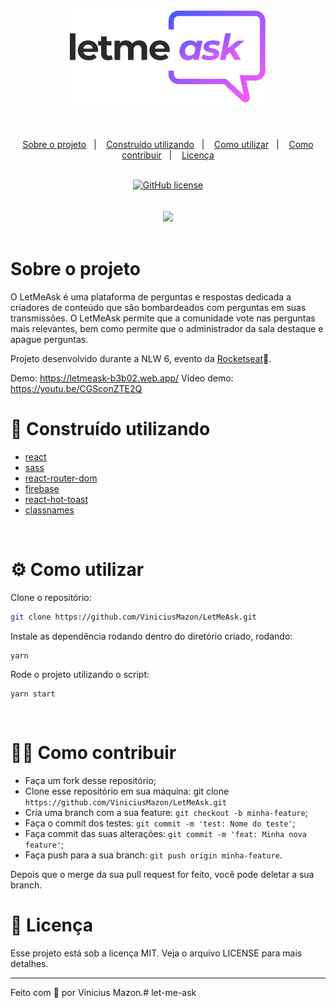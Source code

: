 <h1 align="center">
  <img src="./src/assets/images/logo.svg">
</h1>
<br />

<p align="center">
  <a href="#-sobre-o-projeto">Sobre o projeto</a>&nbsp;&nbsp;&nbsp;|&nbsp;&nbsp;&nbsp;
  <a href="#-construído-utilizando">Construído utilizando</a>&nbsp;&nbsp;&nbsp;|&nbsp;&nbsp;&nbsp;
  <a href="#-como-utilizar">Como utilizar</a>&nbsp;&nbsp;&nbsp;|&nbsp;&nbsp;&nbsp;
  <a href="#-como-contribuir">Como contribuir</a>&nbsp;&nbsp;&nbsp;|&nbsp;&nbsp;&nbsp;
  <a href="#-licença">Licença</a>
</p>

<br/>
<div align="center">
  <a href="https://github.com/ViniciusMazon/LetMeAsk"><img alt="GitHub license" src="https://img.shields.io/github/license/ViniciusMazon/LetMeAsk?style=plastic"></a>
</div>
<br/>
<br/>
<div align="center">
  <img src="documents/readme/web.png">
</div>
<br/>

# Sobre o projeto

O LetMeAsk é uma plataforma de perguntas e respostas dedicada a criadores de conteúdo que são bombardeados com perguntas em suas transmissões. O LetMeAsk permite que a comunidade vote nas perguntas mais relevantes, bem como permite que o administrador da sala destaque e apague perguntas.

Projeto desenvolvido durante a NLW 6, evento da [Rocketseat](https://github.com/rocketseat-education)💜.

Demo: https://letmeask-b3b02.web.app/
Vídeo demo: https://youtu.be/CGSconZTE2Q

# 🔬 Construído utilizando

* [react](https://pt-br.reactjs.org/)
* [sass](https://sass-lang.com/)
* [react-router-dom](https://reactrouter.com/web/guides/quick-start)
* [firebase](https://console.firebase.google.com/)
* [react-hot-toast](https://react-hot-toast.com/)
* [classnames](https://www.npmjs.com/package/classnames)
</br>

# ⚙️ Como utilizar

Clone o repositório:

```bash
git clone https://github.com/ViniciusMazon/LetMeAsk.git
```

Instale as dependência rodando dentro do diretório criado, rodando:
```
yarn
```
Rode o projeto utilizando o script:
```
yarn start
```
</br>

# 🖖🏻 Como contribuir

- Faça um fork desse repositório;
- Clone esse repositório em sua máquina: git clone `https://github.com/ViniciusMazon/LetMeAsk.git`
- Cria uma branch com a sua feature: `git checkout -b minha-feature`;
- Faça o commit dos testes: `git commit -m 'test: Nome do teste'`;
- Faça commit das suas alterações: `git commit -m 'feat: Minha nova feature'`;
- Faça push para a sua branch: `git push origin minha-feature`.

Depois que o merge da sua pull request for feito, você pode deletar a sua branch.
</br>

# 📃 Licença

Esse projeto está sob a licença MIT. Veja o arquivo LICENSE para mais detalhes.

---

Feito com 🖤 por Vinicius Mazon.# let-me-ask
